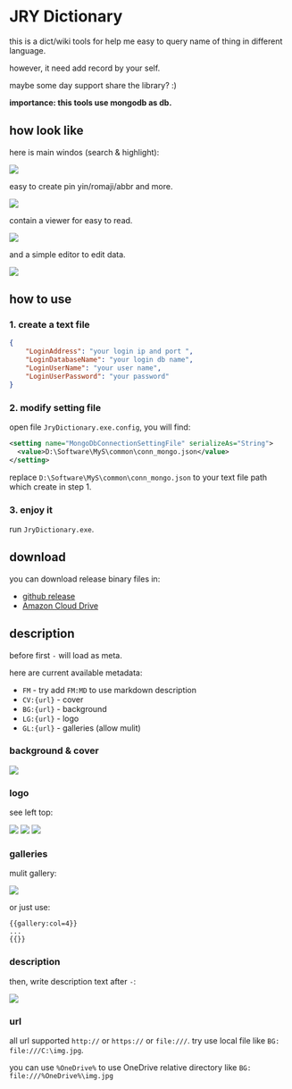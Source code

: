 # JRY Dictionary

this is a dict/wiki tools for help me easy to query name of thing in different language.

however, it need add record by your self.

maybe some day support share the library? :)

**importance: this tools use mongodb as db.**

## how look like

here is main windos (search & highlight):

![](https://i.imgur.com/ZkT9liY.png)

easy to create pin yin/romaji/abbr and more.

![](https://i.imgur.com/tlnEyCD.png)

contain a viewer for easy to read.

![](https://i.imgur.com/uiD8yBr.png)

and a simple editor to edit data.

![](https://i.imgur.com/UZyXRzP.png)

## how to use

### 1. create a text file

``` json
{
    "LoginAddress": "your login ip and port ",
    "LoginDatabaseName": "your login db name",
    "LoginUserName": "your user name",
    "LoginUserPassword": "your password"
}
```

### 2. modify setting file

open file `JryDictionary.exe.config`, you will find:

``` xml
<setting name="MongoDbConnectionSettingFile" serializeAs="String">
  <value>D:\Software\MyS\common\conn_mongo.json</value>
</setting>
```

replace `D:\Software\MyS\common\conn_mongo.json` to your text file path which create in step 1.

### 3. enjoy it

run `JryDictionary.exe`. 

## download

you can download release binary files in:

* [github release](https://github.com/Cologler/JRYDictionary/releases)
* [Amazon Cloud Drive](http://amzn.to/1s3GeGb)

## description

before first `-` will load as meta.

here are current available metadata:

* `FM` - try add `FM:MD` to use markdown description
* `CV:{url}` - cover
* `BG:{url}` - background
* `LG:{url}` - logo
* `GL:{url}` - galleries (allow mulit)

### background & cover

![](https://i.imgur.com/f9pOtI9.png)

### logo

see left top:

![](https://i.imgur.com/l2T9TZ1.png)
![](https://i.imgur.com/HEQ9w5V.png)
![](https://i.imgur.com/mIqx5Rx.png)

### galleries

mulit gallery:

![](https://i.imgur.com/v6vAgX8.png)

or just use:

```
{{gallery:col=4}}
...
{{}}
```

### description

then, write description text after `-`:

![](https://i.imgur.com/SdHbhUk.png)

### url

all url supported `http://` or `https://` or `file:///`.
try use local file like `BG: file:///C:\img.jpg`.

you can use `%OneDrive%` to use OneDrive relative directory like
`BG: file:///%OneDrive%\img.jpg`